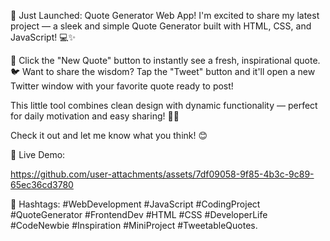 🚀 Just Launched: Quote Generator Web App!
I'm excited to share my latest project — a sleek and simple Quote Generator built with HTML, CSS, and JavaScript! 💻✨

🔁 Click the "New Quote" button to instantly see a fresh, inspirational quote.
🐦 Want to share the wisdom? Tap the "Tweet" button and it'll open a new Twitter window with your favorite quote ready to post!

This little tool combines clean design with dynamic functionality — perfect for daily motivation and easy sharing! 💬🔥

Check it out and let me know what you think! 😊

🔗 Live Demo:



https://github.com/user-attachments/assets/7df09058-9f85-4b3c-9c89-65ec36cd3780


📌 Hashtags:
#WebDevelopment #JavaScript #CodingProject #QuoteGenerator #FrontendDev #HTML #CSS #DeveloperLife #CodeNewbie #Inspiration #MiniProject #TweetableQuotes.
